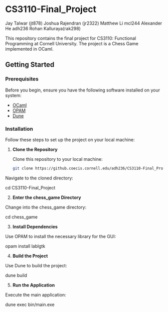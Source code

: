 # CS3110-Final_Project

Jay Talwar (jt878)
Joshua Rajendran (jr2322)
Matthew Li mcl244
Alexander He adh236
Rohan Kalluraya(rak298)


This repository contains the final project for CS3110: Functional Programming at Cornell University. The project is a Chess Game implemented in OCaml.

## Getting Started

### Prerequisites

Before you begin, ensure you have the following software installed on your system:

- [OCaml](https://ocaml.org/)
- [OPAM](https://opam.ocaml.org/)
- [Dune](https://dune.build/)

### Installation

Follow these steps to set up the project on your local machine:

1. **Clone the Repository**

   Clone this repository to your local machine:
   ```bash
   git clone https://github.coecis.cornell.edu/adh236/CS3110-Final_Project.git

Navigate to the cloned directory:

cd CS3110-Final_Project

2. **Enter the chess_game Directory**

Change into the chess_game directory:

cd chess_game

3. **Install Dependencies**

Use OPAM to install the necessary library for the GUI:

opam install lablgtk

4. **Build the Project**

Use Dune to build the project:

dune build

5. **Run the Application**

Execute the main application:

dune exec bin/main.exe

